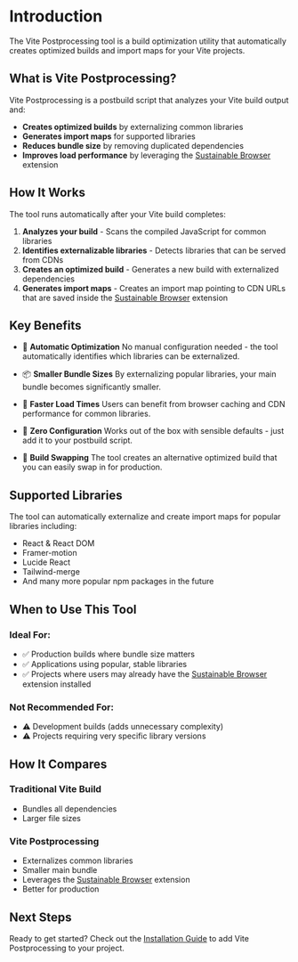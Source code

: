 # Introduction

The Vite Postprocessing tool is a build optimization utility that automatically creates optimized builds and import maps for your Vite projects.

## What is Vite Postprocessing?

Vite Postprocessing is a postbuild script that analyzes your Vite build output and:

- **Creates optimized builds** by externalizing common libraries
- **Generates import maps** for supported libraries
- **Reduces bundle size** by removing duplicated dependencies
- **Improves load performance** by leveraging the [Sustainable Browser](https://chromewebstore.google.com/detail/sustainable-browser/cdpbgdconlejjfnpifkpalpcfohmiolf) extension

## How It Works

The tool runs automatically after your Vite build completes:

1. **Analyzes your build** - Scans the compiled JavaScript for common libraries
2. **Identifies externalizable libraries** - Detects libraries that can be served from CDNs
3. **Creates an optimized build** - Generates a new build with externalized dependencies
4. **Generates import maps** - Creates an import map pointing to CDN URLs that are saved inside the [Sustainable Browser](https://chromewebstore.google.com/detail/sustainable-browser/cdpbgdconlejjfnpifkpalpcfohmiolf) extension

## Key Benefits

* 🎯 **Automatic Optimization**
No manual configuration needed - the tool automatically identifies which libraries can be externalized.

* 📦 **Smaller Bundle Sizes**
By externalizing popular libraries, your main bundle becomes significantly smaller.

* 🚀 **Faster Load Times**
Users can benefit from browser caching and CDN performance for common libraries.

* 🔧 **Zero Configuration**
Works out of the box with sensible defaults - just add it to your postbuild script.

* 🔄 **Build Swapping**
The tool creates an alternative optimized build that you can easily swap in for production.

## Supported Libraries

The tool can automatically externalize and create import maps for popular libraries including:

- React & React DOM
- Framer-motion
- Lucide React
- Tailwind-merge
- And many more popular npm packages in the future

## When to Use This Tool

### Ideal For:

- ✅ Production builds where bundle size matters
- ✅ Applications using popular, stable libraries
- ✅ Projects where users may already have the [Sustainable Browser](https://chromewebstore.google.com/detail/sustainable-browser/cdpbgdconlejjfnpifkpalpcfohmiolf) extension installed

### Not Recommended For:

- ⚠️ Development builds (adds unnecessary complexity)
- ⚠️ Projects requiring very specific library versions

## How It Compares

### Traditional Vite Build
- Bundles all dependencies
- Larger file sizes

### Vite Postprocessing
- Externalizes common libraries
- Smaller main bundle
- Leverages the [Sustainable Browser](https://chromewebstore.google.com/detail/sustainable-browser/cdpbgdconlejjfnpifkpalpcfohmiolf) extension
- Better for production

## Next Steps

Ready to get started? Check out the [Installation Guide](./installation.md) to add Vite Postprocessing to your project.
